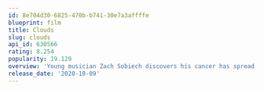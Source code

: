 ```yaml
---
id: 8e704d30-6825-470b-b741-30e7a3affffe
blueprint: film
title: Clouds
slug: clouds
api_id: 630566
rating: 8.254
popularity: 19.129
overview: 'Young musician Zach Sobiech discovers his cancer has spread, leaving him just a few months to live. With limited time, he follows his dream and makes an album, unaware that it will soon be a viral music phenomenon.'
release_date: '2020-10-09'
---
```


